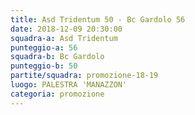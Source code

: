 ```yaml
---
title: Asd Tridentum 50 - Bc Gardolo 56
date: 2018-12-09 20:30:00
squadra-a: Asd Tridentum
punteggio-a: 56
squadra-b: Bc Gardolo
punteggio-b: 50
partite/squadra: promozione-18-19
luogo: PALESTRA 'MANAZZON'
categoria: promozione
---
```

